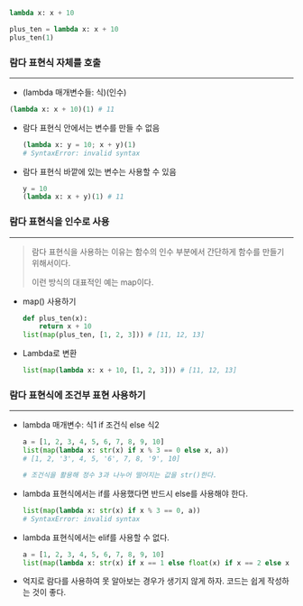 ```python
lambda x: x + 10

plus_ten = lambda x: x + 10
plus_ten(1)
```



### 람다 표현식 자체를 호출

---

-   (lambda 매개변수들: 식)(인수)

```python
(lambda x: x + 10)(1) # 11
```



-   람다 표현식 안에서는 변수를 만들 수 없음

    ```python
    (lambda x: y = 10; x + y)(1)
    # SyntaxError: invalid syntax
    ```

    

-   람다 표현식 바깥에 있는 변수는 사용할 수 있음

    ```python
    y = 10
    (lambda x: x + y)(1) # 11
    ```

    

###  람다 표현식을 인수로 사용

---

>   람다 표현식을 사용하는 이유는 함수의 인수 부분에서 간단하게 함수를 만들기 위해서이다.
>
>   이런 방식의 대표적인 예는 map이다.

-   map() 사용하기

    ```python
    def plus_ten(x):
        return x + 10
    list(map(plus_ten, [1, 2, 3])) # [11, 12, 13]
    ```

-   Lambda로 변환

    ```python
    list(map(lambda x: x + 10, [1, 2, 3])) # [11, 12, 13]
    ```

    

### 람다 표현식에 조건부 표현 사용하기

---

-   lambda 매개변수: 식1 if 조건식 else 식2

    ```python
    a = [1, 2, 3, 4, 5, 6, 7, 8, 9, 10]
    list(map(lambda x: str(x) if x % 3 == 0 else x, a))
    # [1, 2, '3', 4, 5, '6', 7, 8, '9', 10]
    
    # 조건식을 활용해 정수 3과 나누어 떨어지는 값을 str()한다.
    ```

    

-   lambda 표현식에서는 if를 사용했다면 반드시 else를 사용해야 한다.

    ```python
    list(map(lambda x: str(x) if x % 3 == 0, a))
    # SyntaxError: invalid syntax
    ```

-   lambda 표현식에서는 elif를 사용할 수 없다.

    ```python
    a = [1, 2, 3, 4, 5, 6, 7, 8, 9, 10]
    list(map(lambda x: str(x) if x == 1 else float(x) if x == 2 else x + 10, a))
    ```

-   억지로 람다를 사용하여 못 알아보는 경우가 생기지 않게 하자. 코드는 쉽게 작성하는 것이 좋다.

    

